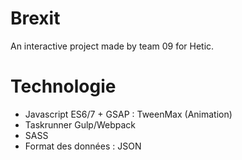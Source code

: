 # Brexit
An interactive project made by team 09 for Hetic.

# Technologie
* Javascript ES6/7 + GSAP : TweenMax (Animation)
* Taskrunner Gulp/Webpack
* SASS
* Format des données : JSON
